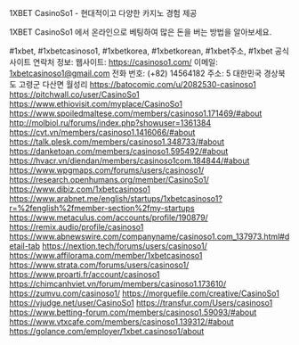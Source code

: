 1XBET CasinoSo1 - 현대적이고 다양한 카지노 경험 제공

1XBET CasinoSo1 에서 온라인으로 베팅하여 많은 돈을 버는 방법을 알아보세요.

#1xbet, #1xbetcasinoso1, #1xbetkorea, #1xbetkorean, #1xbet주소, #1xbet 공식사이트
연락처 정보:
웹사이트: https://casinoso1.com/
이메일: 1xbetcasinoso1@gmail.com
전화 번호: (+82) 14564182
주소: 5 대한민국 경상북도 고령군 다산면 월성리
https://batocomic.com/u/2082530-casinoso1
https://pitchwall.co/user/CasinoSo1
https://www.ethiovisit.com/myplace/CasinoSo1
https://www.spoiledmaltese.com/members/casinoso1.171469/#about
http://molbiol.ru/forums/index.php?showuser=1361384
https://cvt.vn/members/casinoso1.1416066/#about
https://talk.plesk.com/members/casinoso1.348733/#about
https://danketoan.com/members/casinoso1.595492/#about
https://hvacr.vn/diendan/members/casinoso1com.184844/#about
https://www.wpgmaps.com/forums/users/casinoso1/
https://research.openhumans.org/member/CasinoSo1/
https://www.dibiz.com/1xbetcasinoso1
https://www.arabnet.me/english/startups/1xbetcasinoso1?r=%2fenglish%2fmember-section%2fmy-startups
https://www.metaculus.com/accounts/profile/190879/
https://remix.audio/profile/casinoso1
https://www.abnewswire.com/companyname/casinoso1.com_137973.html#detail-tab
https://nextion.tech/forums/users/casinoso1/
https://www.affilorama.com/member/1xbetcasinoso1
https://www.strata.com/forums/users/casinoso1/
https://www.proarti.fr/account/casinoso1
https://chimcanhviet.vn/forum/members/casinoso1.173610/
https://zumvu.com/casinoso1/
https://morguefile.com/creative/CasinoSo1
https://vjudge.net/user/CasinoSo1
https://transfur.com/Users/casinoso1
https://www.betting-forum.com/members/casinoso1.59093/#about
https://www.vtxcafe.com/members/casinoso1.139312/#about
https://golance.com/employer/1xbet.casinoso1/about